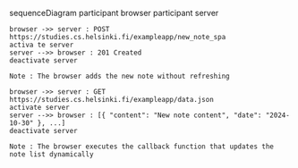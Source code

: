  sequenceDiagram
    participant browser
    participant server

    browser ->> server : POST https://studies.cs.helsinki.fi/exampleapp/new_note_spa
    activa te server
    server -->> browser : 201 Created
    deactivate server

    Note : The browser adds the new note without refreshing

    browser ->> server : GET https://studies.cs.helsinki.fi/exampleapp/data.json
    activate server
    server -->> browser : [{ "content": "New note content", "date": "2024-10-30" }, ...]
    deactivate server

    Note : The browser executes the callback function that updates the note list dynamically
